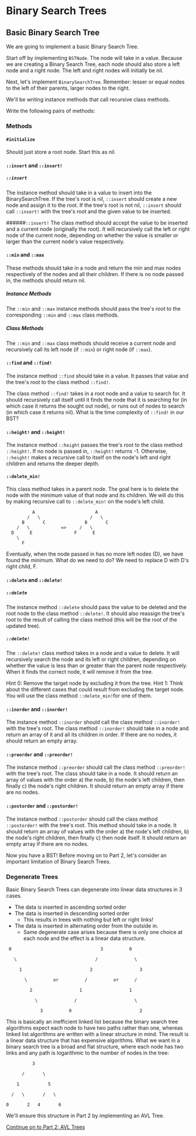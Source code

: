 # Binary Search Trees

## Basic Binary Search Tree

<!-- TODO: make all images pretty illustrator images -->

We are going to implement a basic Binary Search Tree.

Start off by implementing `BSTNode`. The node will take in a value. Because we are creating a Binary Search Tree, each node should also store a left node and a right node. The left and right nodes will initially be nil.

Next, let's implement `BinarySearchTree`. Remember: lesser or equal nodes to the left of their parents, larger nodes to the right.

We'll be writing instance methods that call recursive class methods.

Write the following pairs of methods:

### Methods

#### `#initialize`
  Should just store a root node. Start this as nil.

#### `::insert` and `::insert!`
##### `::insert`
  The instance method should take in a value to insert into the BinarySearchTree. If the tree's root is nil, `::insert` should create a new node and assign it to the root. If the tree's root is not nil, `::insert` should call `::insert!` with the tree's root and the given value to be inserted.

######`::insert!`
  The class method should accept the value to be inserted and a current node (originally the root). It will recursively call the left or right node of the current node, depending on whether the value is smaller or larger than the current node's value respectively.

#### `::min` and `::max`
These methods should take in a node and return the min and max nodes respectively of the nodes and all their children. If there is no node passed in, the methods should return nil.

##### Instance Methods
  The `::min` and `::max` instance methods should pass the tree's root to the corresponding `::min` and `::max` class methods.

##### Class Methods
  The `::min` and `::max` class methods should receive a current node and recursively call its left node (if `::min`) or right node (if `::max`).

#### `::find` and `::find!`
  The instance method `::find` should take in a value. It passes that value and the tree's root to the class method `::find!`.

  The class method `::find!` takes in a root node and a value to search for. It should recursively call itself until it finds the node that it is searching for (in which case it returns the sought out node), or runs out of nodes to search (in which case it returns nil). What is the time complexity of `::find!` in our BST?

#### `::height!` and `::height!`
  The instance method `::height` passes the tree's root to the class method `::height!`. If no node is passed in, `::height!` returns -1. Otherwise, `::height!` makes a recursive call to itself on the node's left and right children and returns the deeper depth.

#### `::delete_min!`
  This class method takes in a parent node. The goal here is to delete the node with the minimum value of that node and its children. We will do this by making recursive call to `::delete_min!` on the node's left child.

  ```
            A                       A
          /   \                   /   \
        B       C               B       C
      /   \            =>     /   \     
    D      E                F      E
      \
        F
  ```

  Eventually, when the node passed in has no more left nodes (D), we have found the minimum. What do we need to do? We need to replace D with D's right child, F.

#### `::delete` and `::delete!`
##### `::delete`
  The instance method `::delete` should pass the value to be deleted and the root node to the class method `::delete!`. It should also reassign the tree's root to the result of calling the class method (this will be the root of the updated tree).

##### `::delete!`
  The `::delete!` class method takes in a node and a value to delete. It will recursively search the node and its left or right children, depending on whether the value is less than or greater than the parent node respectively. When it finds the correct node, it will remove it from the tree.

  Hint 0: Remove the target node by excluding it from the tree.
  Hint 1: Think about the different cases that could result from excluding the target node. You will use the class method `::delete_min!`for one of them.

#### `::inorder` and `::inorder!`
  The instance method `::inorder` should call the class method `::inorder!` with the tree's root.
  The class method `::inorder!` should take in a node and return an array of it and all its children in order. If there are no nodes, it should return an empty array.

#### `::preorder` and `::preorder!`
  The instance method `::preorder` should call the class method `::preorder!` with the tree's root.
  The class should take in a node. It should return an array of values with the order a) the node, b) the node's left children, then finally c) the node's right children. It should return an empty array if there are no nodes.

#### `::postorder` and `::postorder!`
  The instance method `::postorder` should call the class method `::postorder!` with the tree's root.
  This method should take in a node. It should return an array of values with the order a) the node's left children, b) the node's right children, then finally c) then node itself. It should return an empty array if there are no nodes.

Now you have a BST! Before moving on to Part 2, let's consider an important limitation of Binary Search Trees.

### Degenerate Trees

Basic Binary Search Trees can degenerate into linear data structures in 3 cases.
  * The data is inserted in ascending sorted order
  * The data is inserted in descending sorted order
    * This results in trees with nothing but left or right links!
  * The data is inserted in alternating order from the outside in.
    * Same degenerate case arises because there is only one choice at each node and the effect is a linear data structure.

```
 0                                  3          0

   \                              /              \

     1                          2                  3

       \          or          /          or      /

         2                  1                  1

           \              /                      \

             3          0                          2
```

This is basically an inefficient linked list because the binary search tree algorithms expect each node to have two paths rather than one, whereas linked list algorithms are written with a linear structure in mind. The result is a linear data structure that has expensive algorithms. What we want in a binary search tree is a broad and flat structure, where each node has two links and any path is logarithmic to the number of nodes in the tree:

```
          3

      /       \

    1           5

  /   \       /   \

0       2   4       6
```

We'll ensure this structure in Part 2 by implementing an AVL Tree.

[Continue on to Part 2: AVL Trees](./avl.md)
